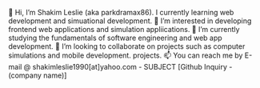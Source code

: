 👋 Hi, I’m Shakim Leslie (aka parkdramax86). I currently learning web development and simuational development.
👀 I’m interested in developing frontend web applications and simulation appliications.
🌱 I’m currently studying the fundamentals of software engineering and web app development.
💞️ I’m looking to collaborate on projects such as computer simulations and mobile development. projects.
📫 You can reach me by E-mail @ shakimleslie1990[at]yahoo.com - SUBJECT [Github Inquiry - (company name)]

<!--
**parkdramax86/parkdramax86** is a ✨ _special_ ✨ repository because its `README.md` (this file) appears on your GitHub profile.

Here are some ideas to get you started:

- 🔭 I’m currently working on ...
- 🌱 I’m currently learning ...
- 👯 I’m looking to collaborate on ...
- 🤔 I’m looking for help with ...
- 💬 Ask me about ...
- 📫 How to reach me: ...
- 😄 Pronouns: ...
- ⚡ Fun fact: ...
-->
